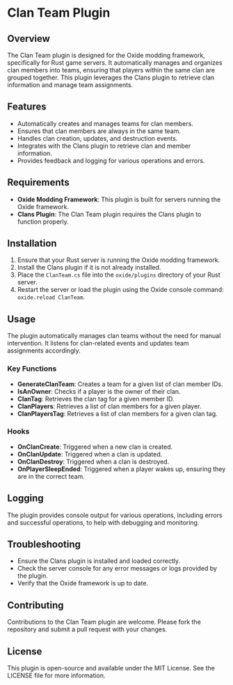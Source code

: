 # Clan Team Plugin

## Overview

The Clan Team plugin is designed for the Oxide modding framework, specifically for Rust game servers. It automatically manages and organizes clan members into teams, ensuring that players within the same clan are grouped together. This plugin leverages the Clans plugin to retrieve clan information and manage team assignments.

## Features

- Automatically creates and manages teams for clan members.
- Ensures that clan members are always in the same team.
- Handles clan creation, updates, and destruction events.
- Integrates with the Clans plugin to retrieve clan and member information.
- Provides feedback and logging for various operations and errors.

## Requirements

- **Oxide Modding Framework**: This plugin is built for servers running the Oxide framework.
- **Clans Plugin**: The Clan Team plugin requires the Clans plugin to function properly.

## Installation

1. Ensure that your Rust server is running the Oxide modding framework.
2. Install the Clans plugin if it is not already installed.
3. Place the `ClanTeam.cs` file into the `oxide/plugins` directory of your Rust server.
4. Restart the server or load the plugin using the Oxide console command: `oxide.reload ClanTeam`.

## Usage

The plugin automatically manages clan teams without the need for manual intervention. It listens for clan-related events and updates team assignments accordingly.

### Key Functions

- **GenerateClanTeam**: Creates a team for a given list of clan member IDs.
- **IsAnOwner**: Checks if a player is the owner of their clan.
- **ClanTag**: Retrieves the clan tag for a given member ID.
- **ClanPlayers**: Retrieves a list of clan members for a given player.
- **ClanPlayersTag**: Retrieves a list of clan members for a given clan tag.

### Hooks

- **OnClanCreate**: Triggered when a new clan is created.
- **OnClanUpdate**: Triggered when a clan is updated.
- **OnClanDestroy**: Triggered when a clan is destroyed.
- **OnPlayerSleepEnded**: Triggered when a player wakes up, ensuring they are in the correct team.

## Logging

The plugin provides console output for various operations, including errors and successful operations, to help with debugging and monitoring.

## Troubleshooting

- Ensure the Clans plugin is installed and loaded correctly.
- Check the server console for any error messages or logs provided by the plugin.
- Verify that the Oxide framework is up to date.

## Contributing

Contributions to the Clan Team plugin are welcome. Please fork the repository and submit a pull request with your changes.

## License

This plugin is open-source and available under the MIT License. See the LICENSE file for more information.
